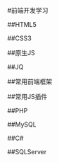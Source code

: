 #前端开发学习

##HTML5


##CSS3


##原生JS


##JQ

##常用前端框架

##常用JS插件


##PHP


##MySQL


##C#


##SQLServer

